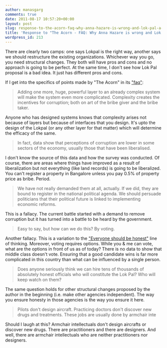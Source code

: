 ```yaml
---
author: manasgarg
comments: true
date: 2011-08-17 10:57:20+00:00
layout: post
slug: response-to-the-acorn-faq-why-anna-hazare-is-wrong-and-lok-pal-a-bad-idea
title: 'Response to "The Acorn - FAQ: Why Anna Hazare is wrong and Lok Pal a bad idea"'
wordpress_id: 213
---
```


There are clearly two camps: one says Lokpal is the right way, another says we should restructure the existing organizations. Whichever way you go, you need structural changes. They both will have pros and cons and no approach is going to be perfect. At the same time, I don't see how Lok Pal proposal is a bad idea. It just has different pros and cons.

If I get into the specifics of points made by "The Acorn" in its ["faq"](http://acorn.nationalinterest.in/2011/08/14/faq-why-is-anna-hazare-wrong-and-lok-pal-a-bad-idea/):


<blockquote>Adding one more, huge, powerful layer to an already complex system will make the system even more complicated. Complexity creates the incentives for corruption; both on art of the bribe giver and the bribe taker.</blockquote>


Anyone who has designed systems knows that complexity arises not because of layers but because of interfaces that you design. It's upto the design of the Lokpal (or any other layer for that matter) which will determine the efficacy of the same.


<blockquote>In fact, data show that perceptions of corruption are lower in some sectors of the economy, usually those that have been liberalised.</blockquote>


I don't know the source of this data and how the survey was conducted. Of course, there are areas where things have improved as a result of liberalization but not everything (like land records) is going to be liberalized. You can't register a property in Bangalore unless you pay 0.5% of property price as bribe. Period.


<blockquote>We have not really demanded them at all, actually. If we did, they are bound to register in the national political agenda. We should persuade politicians that their political future is linked to implementing economic reforms.</blockquote>


This is a fallacy. The current battle started with a demand to remove corruption but it has turned into a battle to be heard by the government.


<blockquote>Easy to say, but how can we do this? By voting.</blockquote>


Another fallacy. This is a variation to the ["Everyone should be honest"](http://insightstory.net/2011/08/17/the-everybody-should-be-honest-solution/) line of thinking. Moreover, voting requires options. While you & me can vote, what are the options in front of us as of today? There is no data to show that middle class doesn't vote. Ensuring that a good candidate wins is far more complicated in this country than what can be influenced by a single person.


<blockquote>Does anyone seriously think we can hire tens of thousands of absolutely honest officials who will constitute the Lok Pal? Who will keep watch on them?</blockquote>


The same question holds for other structural changes proposed by the author in the beginning (i.e. make other agencies independent). The way you ensure honesty in those agencies is the way you ensure it here.


<blockquote>Pilots don't design aircraft. Practicing doctors don't discover new drugs and treatments. These jobs are usually done by armchair inte</blockquote>


Should I laugh at this? Armchair intellectuals don't design aircrafts or discover new drugs. There are practitioners and there are designers. And well, there are armchair intellectuals who are neither practitioners nor designers.
